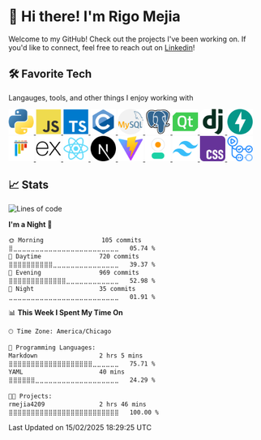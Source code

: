 # 👋 Hi there! I'm Rigo Mejia
Welcome to my GitHub! Check out the projects I've been working on.
If you'd like to connect, feel free to reach out on [Linkedin](https://www.linkedin.com/in/rigoberto-mejia/)!
## 🛠️ Favorite Tech
Langauges, tools, and other things I enjoy working with

<a href="https://www.flaticon.com/free-icons/python" title="python icons">
    <img src='./assets/python.png' width=50>
</a>
<a href="https://www.javascript.com" title="javascript icons">
    <img src='./assets/JavaScript.png' width=50>
</a>
<a href="https://www.typescriptlang.org" title="typescript icons">
    <img src='./assets/TypeScript.png' width=50>
</a>
<a href="https://learn.microsoft.com/en-us/cpp/c-language/?view=msvc-170" title="typescript icons">
    <img src='./assets/C.png' width=50>
</a>
<a href="https://www.flaticon.com/free-icons/mysql" title="mysql icons">
    <img src='./assets/mysql.png' width=50>
</a>
<a href="https://www.postgresql.org" title="Postgress">
    <img src='./assets/PostgresSQL.png' width=50>
</a>
<a href='https://doc.qt.io/qt-5/index.html' title='QT Framework'>
    <img src='./assets/Qt Framework.png' width=50>
</a>
<a href='https://www.djangoproject.com' title='django'>
    <img src='./assets/Django.png' width=50 style="background-color: white; border-radius: 10px;">
</a>
<a href='https://fastapi.tiangolo.com' title='Fast API'>
    <img src='./assets/FastAPI.png' width=50>
</a>
<a href='https://docs.pytest.org/en/stable/' title='pytest'>
    <img src='./assets/pytest.png' width=50>
</a>
<a href='https://expressjs.com' title='Express'>
    <img src='./assets/Express.png' width=50 style="background-color: white; border-radius: 10px;">
</a>
<a href='https://react.dev' title='React'>
    <img src='./assets/React.png' width=50>
</a>
<a href='https://nextjs.org' title='Next.js'>
    <img src='./assets/Next.js.png' width=50 style="background-color: white; border-radius: 10px;">
</a>
<a href='https://vite.dev' title='Vite'>
    <img src='./assets/Vite.js.png' width=50>
</a>
<a href='https://daisyui.com' title='DaisyUI'>
    <img src='./assets/daisyui.png' width=50>
</a>
<a href='https://tailwindcss.com' title='Tailwinds'>
    <img src='./assets/Tailwind CSS.png' width=50>
</a>
<a href='https://github.com/CSS-Next/logo.css' title='CSS'>
    <img src='./assets/css.png' width=50>
</a>
<a href='https://github.com/features/actions' title='GitHub Actions'>
    <img src='./assets/GitHub Actions.png' width=50>
</a>





## 📈 Stats
 
<!--START_SECTION:waka-->
![Lines of code](https://img.shields.io/badge/From%20Hello%20World%20I%27ve%20Written-272.3%20thousand%20lines%20of%20code-blue)

**I'm a Night 🦉** 

```text
🌞 Morning                105 commits         ⣿⣀⣀⣀⣀⣀⣀⣀⣀⣀⣀⣀⣀⣀⣀⣀⣀⣀⣀⣀⣀⣀⣀⣀⣀   05.74 % 
🌆 Daytime                720 commits         ⣿⣿⣿⣿⣿⣿⣿⣿⣿⣿⣀⣀⣀⣀⣀⣀⣀⣀⣀⣀⣀⣀⣀⣀⣀   39.37 % 
🌃 Evening                969 commits         ⣿⣿⣿⣿⣿⣿⣿⣿⣿⣿⣿⣿⣿⣀⣀⣀⣀⣀⣀⣀⣀⣀⣀⣀⣀   52.98 % 
🌙 Night                  35 commits          ⣀⣀⣀⣀⣀⣀⣀⣀⣀⣀⣀⣀⣀⣀⣀⣀⣀⣀⣀⣀⣀⣀⣀⣀⣀   01.91 % 
```


📊 **This Week I Spent My Time On** 

```text
🕑︎ Time Zone: America/Chicago

💬 Programming Languages: 
Markdown                 2 hrs 5 mins        ⣿⣿⣿⣿⣿⣿⣿⣿⣿⣿⣿⣿⣿⣿⣿⣿⣿⣿⣿⣀⣀⣀⣀⣀⣀   75.71 % 
YAML                     40 mins             ⣿⣿⣿⣿⣿⣿⣀⣀⣀⣀⣀⣀⣀⣀⣀⣀⣀⣀⣀⣀⣀⣀⣀⣀⣀   24.29 % 

🐱‍💻 Projects: 
rmejia4209               2 hrs 46 mins       ⣿⣿⣿⣿⣿⣿⣿⣿⣿⣿⣿⣿⣿⣿⣿⣿⣿⣿⣿⣿⣿⣿⣿⣿⣿   100.00 % 
```


 Last Updated on 15/02/2025 18:29:25 UTC
<!--END_SECTION:waka-->

